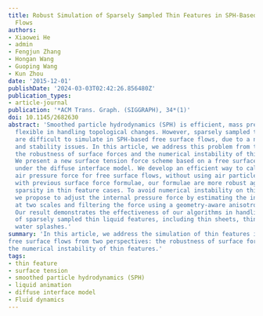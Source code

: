 ```yaml
---
title: Robust Simulation of Sparsely Sampled Thin Features in SPH-Based Free Surface
  Flows
authors:
- Xiaowei He
- admin
- Fengjun Zhang
- Hongan Wang
- Guoping Wang
- Kun Zhou
date: '2015-12-01'
publishDate: '2024-03-03T02:42:26.856480Z'
publication_types:
- article-journal
publication: '*ACM Trans. Graph. (SIGGRAPH), 34*(1)'
doi: 10.1145/2682630
abstract: 'Smoothed particle hydrodynamics (SPH) is efficient, mass preserving, and
  flexible in handling topological changes. However, sparsely sampled thin features
  are difficult to simulate in SPH-based free surface flows, due to a number of robustness
  and stability issues. In this article, we address this problem from two perspectives:
  the robustness of surface forces and the numerical instability of thin features.
  We present a new surface tension force scheme based on a free surface energy functional,
  under the diffuse interface model. We develop an efficient way to calculate the
  air pressure force for free surface flows, without using air particles. Compared
  with previous surface force formulae, our formulae are more robust against particle
  sparsity in thin feature cases. To avoid numerical instability on thin features,
  we propose to adjust the internal pressure force by estimating the internal pressure
  at two scales and filtering the force using a geometry-aware anisotropic kernel.
  Our result demonstrates the effectiveness of our algorithms in handling a variety
  of sparsely sampled thin liquid features, including thin sheets, thin jets, and
  water splashes.'
summary: 'In this article, we address the simulation of thin features in SPH-based
free surface flows from two perspectives: the robustness of surface forces and
the numerical instability of thin features.'
tags:
- thin feature
- surface tension
- smoothed particle hydrodynamics (SPH)
- liquid animation
- diffuse interface model
- Fluid dynamics
---
```

